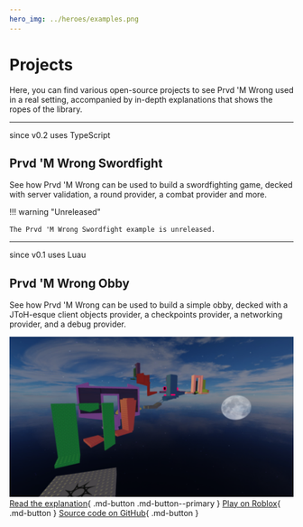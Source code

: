 ```yaml
---
hero_img: ../heroes/examples.png
---
```


# Projects

Here, you can find various open-source projects to see Prvd 'M Wrong used in a
real setting, accompanied by in-depth explanations that shows the ropes of the
library.

---

<div class="pmwdoc-examples-tags">
<span>since v0.2</span>
<span>uses TypeScript</span>
</div>

## Prvd 'M Wrong Swordfight

See how Prvd 'M Wrong can be used to build a swordfighting game, decked with
server validation, a round provider, a combat provider and more.

!!! warning "Unreleased"

    The Prvd 'M Wrong Swordfight example is unreleased.

---

<div class="pmwdoc-examples-tags">
<span>since v0.1</span>
<span>uses Luau</span>
</div>

## Prvd 'M Wrong Obby

See how Prvd 'M Wrong can be used to build a simple obby, decked with a JToH-esque
client objects provider, a checkpoints provider, a networking provider, and a
debug provider.

![Thumbnail](thumbnail-obby.png)
[Read the explanation](obby.md){ .md-button .md-button--primary }
[Play on Roblox](https://www.roblox.com/games/18703010727/Oh-My-Prvd-Obby){ .md-button }
[Source code on GitHub](https://github.com/znotfireman/ohmyprvd-obby){ .md-button }
